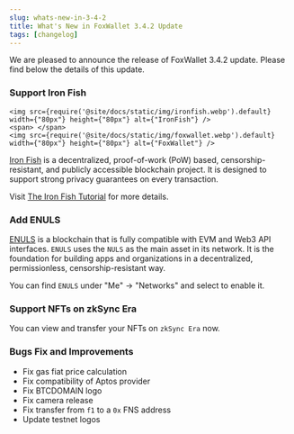 ```yaml
---
slug: whats-new-in-3-4-2
title: What's New in FoxWallet 3.4.2 Update
tags: [changelog]
---
```


We are pleased to announce the release of FoxWallet 3.4.2 update. Please find below the details of this update.

### Support Iron Fish
```mdx-code-block
<img src={require('@site/docs/static/img/ironfish.webp').default} width={"80px"} height={"80px"} alt={"IronFish"} />
<span> </span>
<img src={require('@site/docs/static/img/foxwallet.webp').default} width={"80px"} height={"80px"} alt={"FoxWallet"} />
```

[Iron Fish](https://ironfish.network/) is a decentralized, proof-of-work (PoW) based, censorship-resistant, and publicly accessible blockchain project. It is designed to support strong privacy guarantees on every transaction.

Visit [The Iron Fish Tutorial](https://hc.foxwallet.com/docs/ironfish/) for more details.

### Add ENULS
[ENULS](https://nuls.io/zh/enuls/) is a blockchain that is fully compatible with EVM and Web3 API interfaces. `ENULS` uses the `NULS` as the main asset in its network. It is the foundation for building apps and organizations in a decentralized, permissionless, censorship-resistant way.

You can find `ENULS` under "Me" -> "Networks" and select to enable it. 

### Support NFTs on zkSync Era
You can view and transfer your NFTs on `zkSync Era` now.

### Bugs Fix and Improvements
* Fix gas fiat price calculation
* Fix compatibility of Aptos provider
* Fix BTCDOMAIN logo
* Fix camera release
* Fix transfer from `f1` to a `0x` FNS address
* Update testnet logos

